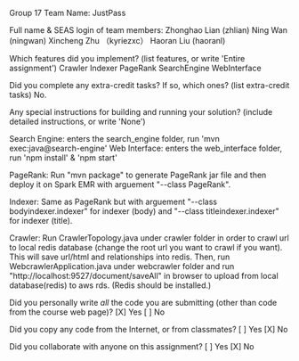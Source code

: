 Group 17
Team Name: JustPass

Full name & SEAS login of team members:
Zhonghao Lian (zhlian)
Ning Wan (ningwan)
Xincheng Zhu （kyriezxc）
Haoran Liu (haoranl)


Which features did you implement? 
  (list features, or write 'Entire assignment')
Crawler
Indexer
PageRank
SearchEngine
WebInterface

Did you complete any extra-credit tasks? If so, which ones?
  (list extra-credit tasks)
No.

Any special instructions for building and running your solution?
  (include detailed instructions, or write 'None')

Search Engine: enters the search_engine folder, run 'mvn exec:java@search-engine'
Web Interface: enters the web_interface folder, run 'npm install' & 'npm start'

PageRank: Run "mvn package" to generate PageRank jar file and then deploy it on Spark EMR with arguement "--class PageRank".

Indexer: Same as PageRank but with arguement "--class bodyindexer.indexer" for indexer (body) and "--class titleindexer.indexer" for indexer (title).

Crawler: Run CrawlerTopology.java under crawler folder in order to crawl url to local redis database (change the root url you want to crawl if you want). This will save url/html and relationships into redis. Then, run WebcrawlerApplication.java under webcrawler folder and run "http://localhost:9527/document/saveAll" in browser to upload from local database(redis) to aws rds. (Redis should be installed.)

Did you personally write _all_ the code you are submitting
(other than code from the course web page)?
  [X] Yes
  [ ] No

Did you copy any code from the Internet, or from classmates?
  [ ] Yes
  [X] No

Did you collaborate with anyone on this assignment?
  [ ] Yes
  [X] No
